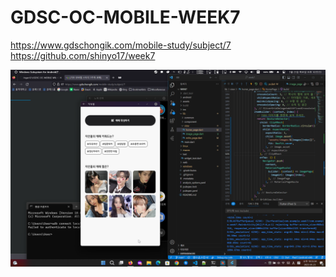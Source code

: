 # GDSC-OC-MOBILE-WEEK7

https://www.gdschongik.com/mobile-study/subject/7  
https://github.com/shinyo17/week7

<img src="screenshot.png" />